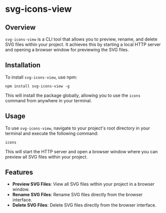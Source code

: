 # svg-icons-view

## Overview

`svg-icons-view` is a CLI tool that allows you to preview, rename, and delete SVG files within your project. It achieves this by starting a local HTTP server and opening a browser window for previewing the SVG files.

## Installation

To install `svg-icons-view`, use npm:

```shell
npm install svg-icons-view -g
```

This will install the package globally, allowing you to use the `icons` command from anywhere in your terminal.

## Usage

To use `svg-icons-view`, navigate to your project's root directory in your terminal and execute the following command:

```shell
icons
```

This will start the HTTP server and open a browser window where you can preview all SVG files within your project.

## Features

- **Preview SVG Files**: View all SVG files within your project in a browser window.
- **Rename SVG Files**: Rename SVG files directly from the browser interface.
- **Delete SVG Files**: Delete SVG files directly from the browser interface.
